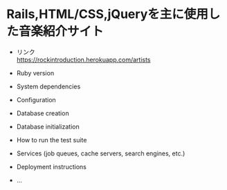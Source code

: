 # Rails,HTML/CSS,jQueryを主に使用した音楽紹介サイト
* リンク
<br>https://rockintroduction.herokuapp.com/artists
* Ruby version

* System dependencies

* Configuration

* Database creation

* Database initialization

* How to run the test suite

* Services (job queues, cache servers, search engines, etc.)

* Deployment instructions

* ...
